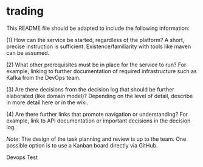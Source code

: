 # trading

This README file should be adapted to include the following information:

(1) How can the service be started, regardless of the platform? A short, precise instruction is sufficient. Existence/familiarity with tools like maven can be assumed.

(2) What other prerequisites must be in place for the service to run? For example, linking to further documentation of required infrastructure such as Kafka from the DevOps team.

(3) Are there decisions from the decision log that should be further elaborated (like domain model)? Depending on the level of detail, describe in more detail here or in the wiki.

(4) Are there further links that promote navigation or understanding? For example, link to API documentation or important decisions in the decision log.

_Note_: The design of the task planning and review is up to the team. One possible option is to use a Kanban board directly via GitHub. 

Devops Test
